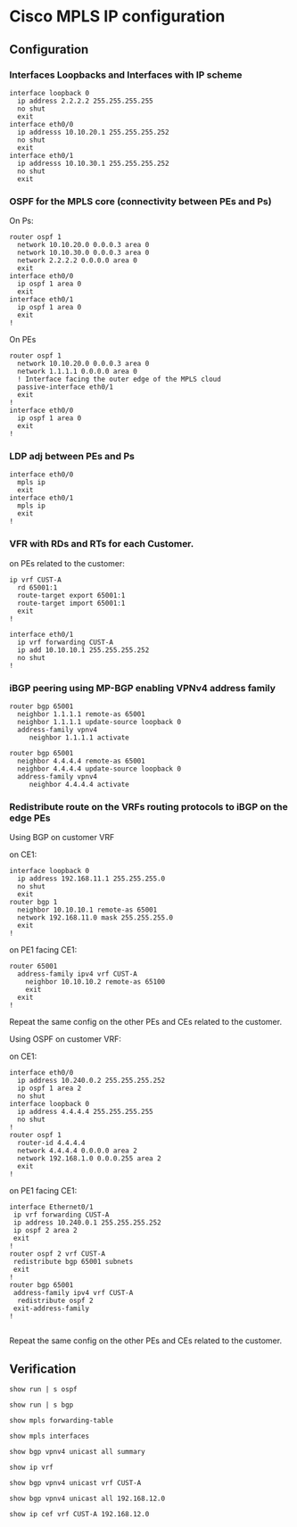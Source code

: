 # Cisco MPLS IP configuration

## Configuration

### Interfaces Loopbacks and Interfaces with IP scheme
```
interface loopback 0
  ip address 2.2.2.2 255.255.255.255
  no shut
  exit
interface eth0/0
  ip addresss 10.10.20.1 255.255.255.252
  no shut
  exit
interface eth0/1
  ip addresss 10.10.30.1 255.255.255.252
  no shut
  exit
```


### OSPF for the MPLS core (connectivity between PEs and Ps)
On Ps:
```
router ospf 1
  network 10.10.20.0 0.0.0.3 area 0
  network 10.10.30.0 0.0.0.3 area 0
  network 2.2.2.2 0.0.0.0 area 0
  exit
interface eth0/0
  ip ospf 1 area 0
  exit
interface eth0/1
  ip ospf 1 area 0
  exit
!
```

On PEs
```
router ospf 1
  network 10.10.20.0 0.0.0.3 area 0
  network 1.1.1.1 0.0.0.0 area 0
  ! Interface facing the outer edge of the MPLS cloud
  passive-interface eth0/1 
  exit
!
interface eth0/0
  ip ospf 1 area 0
  exit
!
```

### LDP adj between PEs and Ps

```
interface eth0/0
  mpls ip
  exit
interface eth0/1
  mpls ip
  exit
!
```

### VFR with RDs and RTs for each Customer.

on PEs related to the customer:
```
ip vrf CUST-A
  rd 65001:1
  route-target export 65001:1
  route-target import 65001:1
  exit
!
```

```
interface eth0/1
  ip vrf forwarding CUST-A
  ip add 10.10.10.1 255.255.255.252
  no shut
!
```

### iBGP peering using MP-BGP enabling VPNv4 address family

```
router bgp 65001
  neighbor 1.1.1.1 remote-as 65001
  neighbor 1.1.1.1 update-source loopback 0
  address-family vpnv4
     neighbor 1.1.1.1 activate
```

```
router bgp 65001
  neighbor 4.4.4.4 remote-as 65001
  neighbor 4.4.4.4 update-source loopback 0
  address-family vpnv4
     neighbor 4.4.4.4 activate
```

### Redistribute route on the VRFs routing protocols to iBGP on the edge PEs

Using BGP on customer VRF

on CE1:

```
interface loopback 0
  ip address 192.168.11.1 255.255.255.0
  no shut
  exit
router bgp 1
  neighbor 10.10.10.1 remote-as 65001
  network 192.168.11.0 mask 255.255.255.0
  exit
!
```

on PE1 facing CE1:

```
router 65001
  address-family ipv4 vrf CUST-A
    neighbor 10.10.10.2 remote-as 65100
    exit
  exit
!
```

Repeat the same config on the other PEs and CEs related to the customer.

Using OSPF on customer VRF:

on CE1:
```
interface eth0/0
  ip address 10.240.0.2 255.255.255.252
  ip ospf 1 area 2
  no shut
interface loopback 0
  ip address 4.4.4.4 255.255.255.255
  no shut
!
router ospf 1
  router-id 4.4.4.4
  network 4.4.4.4 0.0.0.0 area 2
  network 192.168.1.0 0.0.0.255 area 2
  exit
!
```

on PE1 facing CE1:
```
interface Ethernet0/1
 ip vrf forwarding CUST-A
 ip address 10.240.0.1 255.255.255.252
 ip ospf 2 area 2
 exit
!
router ospf 2 vrf CUST-A
 redistribute bgp 65001 subnets
 exit
!
router bgp 65001
 address-family ipv4 vrf CUST-A
  redistribute ospf 2
 exit-address-family
!
  
```

Repeat the same config on the other PEs and CEs related to the customer.


## Verification

```
show run | s ospf
```

```
show run | s bgp
```

```
show mpls forwarding-table
```

```
show mpls interfaces
```

```
show bgp vpnv4 unicast all summary
```

```
show ip vrf
```

```
show bgp vpnv4 unicast vrf CUST-A
```

```
show bgp vpnv4 unicast all 192.168.12.0
```

```
show ip cef vrf CUST-A 192.168.12.0
```
